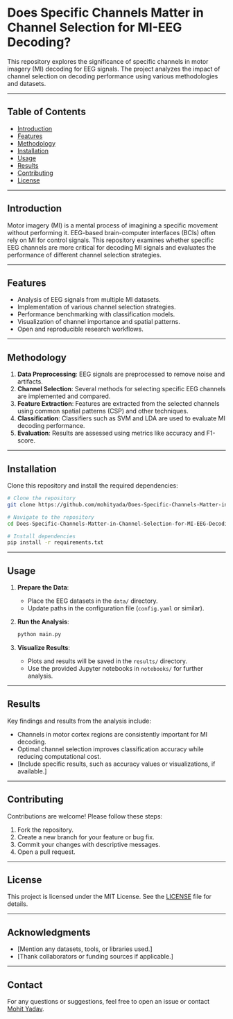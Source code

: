 # Does Specific Channels Matter in Channel Selection for MI-EEG Decoding?

This repository explores the significance of specific channels in motor imagery (MI) decoding for EEG signals. The project analyzes the impact of channel selection on decoding performance using various methodologies and datasets.

---

## Table of Contents

- [Introduction](#introduction)
- [Features](#features)
- [Methodology](#methodology)
- [Installation](#installation)
- [Usage](#usage)
- [Results](#results)
- [Contributing](#contributing)
- [License](#license)

---

## Introduction

Motor imagery (MI) is a mental process of imagining a specific movement without performing it. EEG-based brain-computer interfaces (BCIs) often rely on MI for control signals. This repository examines whether specific EEG channels are more critical for decoding MI signals and evaluates the performance of different channel selection strategies.

---

## Features

- Analysis of EEG signals from multiple MI datasets.
- Implementation of various channel selection strategies.
- Performance benchmarking with classification models.
- Visualization of channel importance and spatial patterns.
- Open and reproducible research workflows.

---

## Methodology

1. **Data Preprocessing**: EEG signals are preprocessed to remove noise and artifacts.
2. **Channel Selection**: Several methods for selecting specific EEG channels are implemented and compared.
3. **Feature Extraction**: Features are extracted from the selected channels using common spatial patterns (CSP) and other techniques.
4. **Classification**: Classifiers such as SVM and LDA are used to evaluate MI decoding performance.
5. **Evaluation**: Results are assessed using metrics like accuracy and F1-score.

---

## Installation

Clone this repository and install the required dependencies:

```bash
# Clone the repository
git clone https://github.com/mohityada/Does-Specific-Channels-Matter-in-Channel-Selection-for-MI-EEG-Decoding-

# Navigate to the repository
cd Does-Specific-Channels-Matter-in-Channel-Selection-for-MI-EEG-Decoding-

# Install dependencies
pip install -r requirements.txt
```

---

## Usage

1. **Prepare the Data**:
   - Place the EEG datasets in the `data/` directory.
   - Update paths in the configuration file (`config.yaml` or similar).

2. **Run the Analysis**:
   
   ```bash
   python main.py
   ```

3. **Visualize Results**:
   - Plots and results will be saved in the `results/` directory.
   - Use the provided Jupyter notebooks in `notebooks/` for further analysis.

---

## Results

Key findings and results from the analysis include:

- Channels in motor cortex regions are consistently important for MI decoding.
- Optimal channel selection improves classification accuracy while reducing computational cost.
- [Include specific results, such as accuracy values or visualizations, if available.]

---

## Contributing

Contributions are welcome! Please follow these steps:

1. Fork the repository.
2. Create a new branch for your feature or bug fix.
3. Commit your changes with descriptive messages.
4. Open a pull request.

---

## License

This project is licensed under the MIT License. See the [LICENSE](LICENSE) file for details.

---

## Acknowledgments

- [Mention any datasets, tools, or libraries used.]
- [Thank collaborators or funding sources if applicable.]

---

## Contact

For any questions or suggestions, feel free to open an issue or contact [Mohit Yadav](https://github.com/mohityada).
